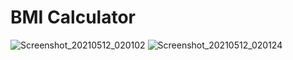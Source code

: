 # BMI Calculator
![Screenshot_20210512_020102](https://user-images.githubusercontent.com/69393792/117880865-33f69980-b2c6-11eb-87ac-66e579317a6f.png)
![Screenshot_20210512_020124](https://user-images.githubusercontent.com/69393792/117880869-3527c680-b2c6-11eb-8f00-b15d85609058.png)
